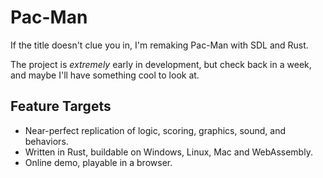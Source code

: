 # Pac-Man

If the title doesn't clue you in, I'm remaking Pac-Man with SDL and Rust.

The project is *extremely* early in development, but check back in a week, and maybe I'll have something cool to look
at.

## Feature Targets

- Near-perfect replication of logic, scoring, graphics, sound, and behaviors.
- Written in Rust, buildable on Windows, Linux, Mac and WebAssembly.
- Online demo, playable in a browser.